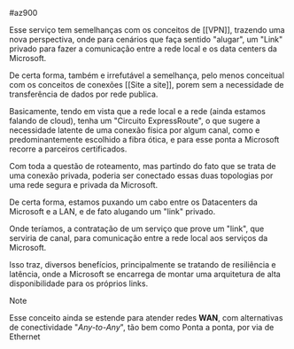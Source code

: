 #az900 

Esse serviço tem semelhanças com os conceitos de [[VPN]], trazendo uma nova perspectiva, onde para cenários que faça sentido "alugar", um "Link" privado para fazer a comunicação entre a rede local e os data centers da Microsoft. 

De certa forma, também e irrefutável a semelhança, pelo menos conceitual com os conceitos de conexões [[Site a site]], porem sem a necessidade de transferência de dados por rede publica. 

Basicamente, tendo em vista que a rede local e a rede (ainda estamos falando de cloud), tenha um "Circuito ExpressRoute", o que sugere a necessidade latente de uma conexão física por algum canal, como e predominantemente escolhido a fibra ótica, e para esse ponta a Microsoft recorre a parceiros certificados.

Com toda a questão de roteamento, mas partindo do fato que se trata de uma conexão privada, poderia ser conectado essas duas topologias por uma rede segura e privada da Microsoft.

De certa forma, estamos puxando um cabo entre os Datacenters da Microsoft e a LAN, e de fato alugando um "link" privado.

Onde teríamos, a contratação de um serviço que prove um "link", que serviria de canal, para comunicação entre a rede local aos serviços da Microsoft. 

Isso traz, diversos benefícios, principalmente se tratando de resiliência e latência, onde a Microsoft se encarrega de montar uma arquitetura de alta disponibilidade para os próprios links.

> [!NOTE]
> 
> Esse conceito ainda se estende para atender redes **WAN**, com alternativas de conectividade "*Any-to-Any*", tão bem como Ponta a ponta, por via de Ethernet


